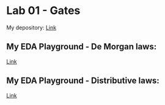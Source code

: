 # Lab 01 - Gates

My depository:
[Link](https://github.com/xhroch01/Digital-electronics-1)

## My EDA Playground - De Morgan laws:
[Link](https://www.edaplayground.com/x/aMPV)

## My EDA Playground - Distributive laws:
[Link]()
